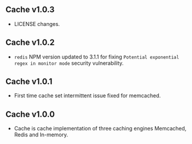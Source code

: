 ## Cache v1.0.3
- LICENSE changes.

## Cache v1.0.2
- `redis` NPM version updated to 3.1.1 for fixing `Potential exponential regex in monitor mode` security vulnerability.

## Cache v1.0.1
- First time cache set intermittent issue fixed for memcached.

## Cache v1.0.0
- Cache is cache implementation of three caching engines Memcached, Redis and In-memory.
